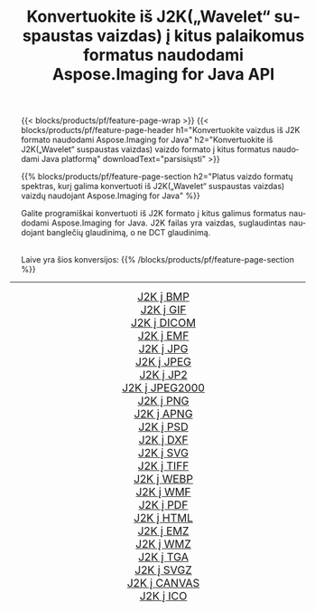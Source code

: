 ﻿---
title: Konvertuokite iš J2K(„Wavelet“ suspaustas vaizdas) į kitus palaikomus formatus naudodami Aspose.Imaging for Java API 
weight: 3920
url: /lt/java/conversion/from/j2k 
lang: lt
langdirlevel: 2
locales: zh-hans,ja,it,ru,de,es,fr,nl,id,lt,pl,pt,vi,tr,ko,zh-hant,ar,hi,th,sv,cs,uk,he
description: „Aspose.Imaging“ gali lengvai konvertuoti iš J2K(„Wavelet“ suspaustas vaizdas) į kitus formatus naudojant „Java“ platformą
---

{{< blocks/products/pf/feature-page-wrap >}}
{{< blocks/products/pf/feature-page-header h1="Konvertuokite vaizdus iš J2K formato naudodami Aspose.Imaging for Java" h2="Konvertuokite iš J2K(„Wavelet“ suspaustas vaizdas) vaizdo formato į kitus formatus naudodami Java platformą" downloadText="parsisiųsti" >}}


{{% blocks/products/pf/feature-page-section  h2="Platus vaizdo formatų spektras, kurį galima konvertuoti iš J2K(„Wavelet“ suspaustas vaizdas) vaizdų naudojant Aspose.Imaging for Java" %}}
<p align=justify>Galite programiškai konvertuoti iš J2K formato į kitus galimus formatus naudodami
Aspose.Imaging for Java. J2K failas yra vaizdas, suglaudintas naudojant banglečių glaudinimą, o ne DCT glaudinimą.</p>
<br/>
Laive yra šios konversijos:
{{% /blocks/products/pf/feature-page-section %}}
<div class="container-fluid productfamilypage bg-gray">
    <div class="convertypes bg-gray agp-content section">
        <div class="container">
		<hr style="margin-left:-20px;"/>
		<div class="row other-converters" style="gap: 10px;font-size: 19px;text-align:center;">
		    <div class='col-md-2 other-converter remove-lp remove-rp'><a href="/imaging/lt/java/conversion/j2k-to-bmp" style="padding:15px;">J2K į BMP</a></div><div class='col-md-2 other-converter remove-lp remove-rp'><a href="/imaging/lt/java/conversion/j2k-to-gif" style="padding:15px;">J2K į GIF</a></div><div class='col-md-2 other-converter remove-lp remove-rp'><a href="/imaging/lt/java/conversion/j2k-to-dicom" style="padding:15px;">J2K į DICOM</a></div><div class='col-md-2 other-converter remove-lp remove-rp'><a href="/imaging/lt/java/conversion/j2k-to-emf" style="padding:15px;">J2K į EMF</a></div><div class='col-md-2 other-converter remove-lp remove-rp'><a href="/imaging/lt/java/conversion/j2k-to-jpg" style="padding:15px;">J2K į JPG</a></div><div class='col-md-2 other-converter remove-lp remove-rp'><a href="/imaging/lt/java/conversion/j2k-to-jpeg" style="padding:15px;">J2K į JPEG</a></div><div class='col-md-2 other-converter remove-lp remove-rp'><a href="/imaging/lt/java/conversion/j2k-to-jp2" style="padding:15px;">J2K į JP2</a></div><div class='col-md-2 other-converter remove-lp remove-rp'><a href="/imaging/lt/java/conversion/j2k-to-jpeg2000" style="padding:15px;">J2K į JPEG2000</a></div><div class='col-md-2 other-converter remove-lp remove-rp'><a href="/imaging/lt/java/conversion/j2k-to-png" style="padding:15px;">J2K į PNG</a></div><div class='col-md-2 other-converter remove-lp remove-rp'><a href="/imaging/lt/java/conversion/j2k-to-apng" style="padding:15px;">J2K į APNG</a></div><div class='col-md-2 other-converter remove-lp remove-rp'><a href="/imaging/lt/java/conversion/j2k-to-psd" style="padding:15px;">J2K į PSD</a></div><div class='col-md-2 other-converter remove-lp remove-rp'><a href="/imaging/lt/java/conversion/j2k-to-dxf" style="padding:15px;">J2K į DXF</a></div><div class='col-md-2 other-converter remove-lp remove-rp'><a href="/imaging/lt/java/conversion/j2k-to-svg" style="padding:15px;">J2K į SVG</a></div><div class='col-md-2 other-converter remove-lp remove-rp'><a href="/imaging/lt/java/conversion/j2k-to-tiff" style="padding:15px;">J2K į TIFF</a></div><div class='col-md-2 other-converter remove-lp remove-rp'><a href="/imaging/lt/java/conversion/j2k-to-webp" style="padding:15px;">J2K į WEBP</a></div><div class='col-md-2 other-converter remove-lp remove-rp'><a href="/imaging/lt/java/conversion/j2k-to-wmf" style="padding:15px;">J2K į WMF</a></div><div class='col-md-2 other-converter remove-lp remove-rp'><a href="/imaging/lt/java/conversion/j2k-to-pdf" style="padding:15px;">J2K į PDF</a></div><div class='col-md-2 other-converter remove-lp remove-rp'><a href="/imaging/lt/java/conversion/j2k-to-html" style="padding:15px;">J2K į HTML</a></div><div class='col-md-2 other-converter remove-lp remove-rp'><a href="/imaging/lt/java/conversion/j2k-to-emz" style="padding:15px;">J2K į EMZ</a></div><div class='col-md-2 other-converter remove-lp remove-rp'><a href="/imaging/lt/java/conversion/j2k-to-wmz" style="padding:15px;">J2K į WMZ</a></div><div class='col-md-2 other-converter remove-lp remove-rp'><a href="/imaging/lt/java/conversion/j2k-to-tga" style="padding:15px;">J2K į TGA</a></div><div class='col-md-2 other-converter remove-lp remove-rp'><a href="/imaging/lt/java/conversion/j2k-to-svgz" style="padding:15px;">J2K į SVGZ</a></div><div class='col-md-2 other-converter remove-lp remove-rp'><a href="/imaging/lt/java/conversion/j2k-to-canvas" style="padding:15px;">J2K į CANVAS</a></div><div class='col-md-2 other-converter remove-lp remove-rp'><a href="/imaging/lt/java/conversion/j2k-to-ico" style="padding:15px;">J2K į ICO</a></div>
                </div>
        </div>
    </div>
</div>
<br/>

